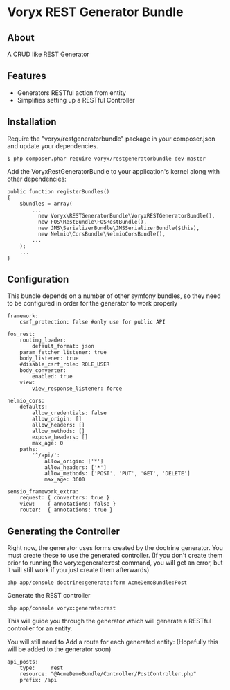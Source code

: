 # Voryx REST Generator Bundle

## About

A CRUD like REST Generator

## Features

* Generators RESTful action from entity
* Simplifies setting up a RESTful Controller


## Installation
Require the "voryx/restgeneratorbundle" package in your composer.json and update your dependencies.

    $ php composer.phar require voryx/restgeneratorbundle dev-master

Add the VoryxRestGeneratorBundle to your application's kernel along with other dependencies:

    public function registerBundles()
    {
        $bundles = array(
            ...
              new Voryx\RESTGeneratorBundle\VoryxRESTGeneratorBundle(),
              new FOS\RestBundle\FOSRestBundle(),
              new JMS\SerializerBundle\JMSSerializerBundle($this),
              new Nelmio\CorsBundle\NelmioCorsBundle(),
            ...
        );
        ...
    }

## Configuration

This bundle depends on a number of other symfony bundles, so they need to be configured in order for the generator to work properly

    framework:
        csrf_protection: false #only use for public API

    fos_rest:
        routing_loader:
            default_format: json
        param_fetcher_listener: true
        body_listener: true
        #disable_csrf_role: ROLE_USER
        body_converter:
            enabled: true
        view:
            view_response_listener: force

    nelmio_cors:
        defaults:
            allow_credentials: false
            allow_origin: []
            allow_headers: []
            allow_methods: []
            expose_headers: []
            max_age: 0
        paths:
            '^/api/':
                allow_origin: ['*']
                allow_headers: ['*']
                allow_methods: ['POST', 'PUT', 'GET', 'DELETE']
                max_age: 3600

    sensio_framework_extra:
        request: { converters: true }
        view:    { annotations: false }
        router:  { annotations: true }

## Generating the Controller

Right now, the generator uses forms created by the doctrine generator. You must create these to use the generated controller. (If you don't create them prior to running the voryx:generate:rest command, you will get an error, but it will still work if you just create them afterwards)

    php app/console doctrine:generate:form AcmeDemoBundle:Post

Generate the REST controller

    php app/console voryx:generate:rest
    
This will guide you through the generator which will generate a RESTful controller for an entity.

You will still need to Add a route for each generated entity:  (Hopefully this will be added to the generator soon)

    api_posts:
        type:     rest
        resource: "@AcmeDemoBundle/Controller/PostController.php"
        prefix: /api
